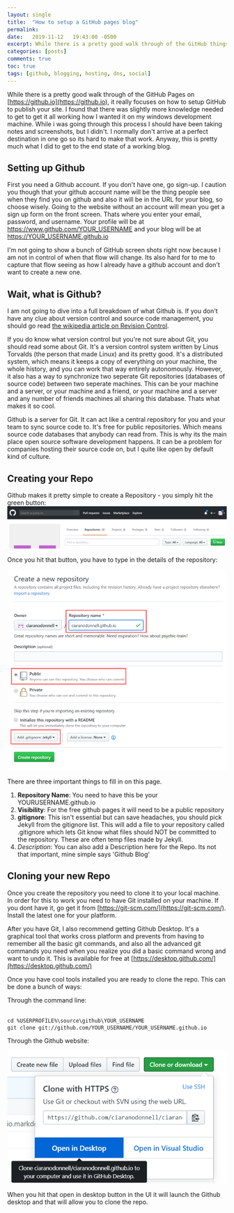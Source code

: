 ```yaml
---
layout: single
title:  "How to setup a GitHub pages blog"
permalink: 
date:   2019-11-12   19:43:00 -0500
excerpt: While there is a pretty good walk through of the GitHub things you need to do on that website. There is slightly more to it for a Windows person to get it running properly.
categories: [posts]
comments: true
toc: true
tags: [github, blogging, hosting, dns, social]
---
```


While there is a pretty good walk through of the GitHub Pages on [https://github.io](https://github.io), it really focuses on how to setup GitHub to publish your site. 
I found that there was slightly more knowledge needed to get to get it all working how I wanted it on my windows development machine. 
While i was going through this process I should have been taking notes and screenshots, but I didn't. 
I normally don't arrive at a perfect destination in one go so its hard to make that work. Anyway, this is pretty much what I did to get to the end state of a working blog.

## Setting up Github

First you need a Github account. If you don't have one, go sign-up. I caution you though that your github account name will be the thing people see when they find you
on github and also it will be in the URL for your blog, so choose wisely. 
Going to the website without an account will mean you get a sign up form on the front screen. Thats where you enter your email, password, and username. Your profile will
be at https://www.github.com/YOUR_USERNAME and your blog will be at https://YOUR_USERNAME.github.io

I'm not going to show a bunch of GitHub screen shots right now because I am not in control of when that flow will change. Its also hard for to me to capture that flow
seeing as how I already have a github account and don't want to create a new one.

## Wait, what is Github?

I am not going to dive into a full breakdown of what Github is. If you don't have any clue about version control and 
source code management, you should go read 
[the wikipedia article on Revision Control](https://en.wikipedia.org/wiki/Version_control).

If you do know what version control but you're not sure about Git, you should read some about Git. It's a version control
system written by Linus Torvalds (the person that made Linux) and its pretty good. It's a distributed system, which means
it keeps a copy of everything on your machine, the whole history, and you can work that way entirely autonomously. 
However, it also has a way to synchronize two seperate Git repositories (databases of source code) between two seperate 
machines. This can be your machine and a server, or your machine and a friend, or your machine and a server and any 
number of friends machines all sharing this database. Thats what makes it so cool.

Github is a server for Git. It can act like a central repository for you and your team to sync source code to. It's 
free for public repositories. Which means source code databases that anybody can read from. This is why its the main
place open source software development happens. It can be a problem for companies hosting their source code on, 
but I quite like open by default kind of culture. 

## Creating your Repo


Github makes it pretty simple to create a Repository - you simply hit the green button:
![GitHub page header showing the green New button](../images/2019-11-12-settingUpGitHubBlog/github-create-repo-1.png)

Once you hit that button, you have to type in the details of the repository:

![GitHub New Repo Page](../images/2019-11-12-settingUpGitHubBlog/github-create-repo-2.png)

There are three important things to fill in on this page. 
1. **Repository Name**: You need to have this be your YOURUSERNAME.github.io
2. **Visibility**: For the free github pages it will need to be a public repository
3. **gitignore**: This isn't essential but can save headaches, you should pick Jekyll from the gitignore list. This will
add a file to your repository called .gitignore which lets Git know what files should NOT be committed to the
repository. These are often temp files made by Jekyll.
4. *Description*: You can also add a Description here for the Repo. Its not that important, mine simple says 'Github Blog'

## Cloning your new Repo

Once you create the repository you need to clone it to your local machine. In order for this to work you need to have Git
installed on your machine. If you dont have it, go get it from [https://git-scm.com/](https://git-scm.com/). Install the 
latest one for your platform.

After you have Git, I also recommend getting Github Desktop. It's a graphical tool that works cross platform and prevents 
from having to remember all the basic git commands, and also all the advanced git commands you need when you realize
you did a basic command wrong and want to undo it. This is available for free at 
[https://desktop.github.com/](https://desktop.github.com/)

Once you have cool tools installed you are ready to clone the repo. This can be done a bunch of ways:

Through the command line:
``` 

cd %USERPROFILE%\source\github\YOUR_USERNAME
git clone git://github.com/YOUR_USERNAME/YOUR_USERNAME.github.io

```

Through the Github website:

![GitHub Open In Desktop](../images/2019-11-12-settingUpGitHubBlog/github-create-repo-3.png)

When you hit that open in desktop button in the UI it will launch the Github desktop and that will allow you
to clone the repo. 
